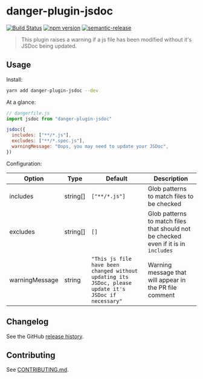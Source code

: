 # danger-plugin-jsdoc

[![Build Status](https://travis-ci.org/Ccccclong/danger-plugin-jsdoc.svg?branch=master)](https://travis-ci.org/Ccccclong/danger-plugin-jsdoc)
[![npm version](https://badge.fury.io/js/danger-plugin-jsdoc.svg)](https://badge.fury.io/js/danger-plugin-jsdoc)
[![semantic-release](https://img.shields.io/badge/%20%20%F0%9F%93%A6%F0%9F%9A%80-semantic--release-e10079.svg)](https://github.com/semantic-release/semantic-release)

> This plugin raises a warning if a js file has been modified without it&#39;s JSDoc being updated.

## Usage

Install:

```sh
yarn add danger-plugin-jsdoc --dev
```

At a glance:

```js
// dangerfile.js
import jsdoc from "danger-plugin-jsdoc"

jsdoc({
  includes: ["**/*.js"],
  excludes: ["**/*.spec.js"],
  warningMessage: "Oops, you may need to update your JSDoc",
})
```

Configuration:

| Option         | Type     | Default                                                                                              | Description                                                                         |
| -------------- | -------- | ---------------------------------------------------------------------------------------------------- | ----------------------------------------------------------------------------------- |
| includes       | string[] | `["**/*.js"]`                                                                                        | Glob patterns to match files to be checked                                          |
| excludes       | string[] | `[]`                                                                                                 | Glob patterns to match files that should not be checked even if it is in `includes` |
| warningMessage | string   | `"This js file have been changed without updating its JSDoc, please update it's JSDoc if necessary"` | Warning message that will appear in the PR file comment                             |

## Changelog

See the GitHub [release history](https://github.com/Ccccclong/danger-plugin-jsdoc/releases).

## Contributing

See [CONTRIBUTING.md](CONTRIBUTING.md).
